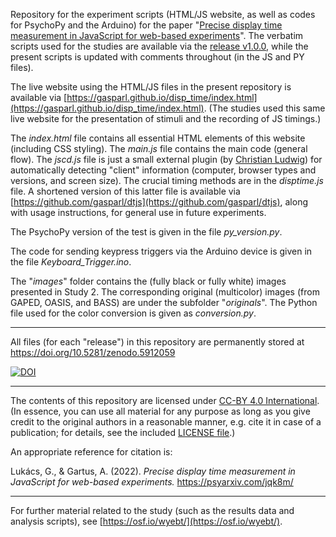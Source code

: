Repository for the experiment scripts (HTML/JS website, as well as codes for PsychoPy and the Arduino) for the paper "[Precise display time measurement in JavaScript for web-based experiments](https://psyarxiv.com/jqk8m/)". The verbatim scripts used for the studies are available via the [release v1.0.0](https://github.com/gasparl/disp_time/releases/tag/v1.0.0), while the present scripts is updated with comments throughout (in the JS and PY files).

The live website using the HTML/JS files in the present repository is available via [https://gasparl.github.io/disp_time/index.html](https://gasparl.github.io/disp_time/index.html). (The studies used this same live website for the presentation of stimuli and the recording of JS timings.)

The _index.html_ file contains all essential HTML elements of this website (including CSS styling). The _main.js_ file contains the main code (general flow). The _jscd.js_ file is just a small external plugin (by [Christian Ludwig](https://github.com/gasparl/disp_time/blob/main/jscd.js)) for automatically detecting "client" information (computer, browser types and versions, and screen size). The crucial timing methods are in the _disptime.js_ file. A shortened version of this latter file is available via [https://github.com/gasparl/dtjs](https://github.com/gasparl/dtjs), along with usage instructions, for general use in future experiments.

The PsychoPy version of the test is given in the file _py_version.py_.

The code for sending keypress triggers via the Arduino device is given in the file _Keyboard_Trigger.ino_.

The "_images_" folder contains the (fully black or fully white) images presented in Study 2. The corresponding original (multicolor) images (from GAPED, OASIS, and BASS) are under the subfolder "_originals_". The Python file used for the color conversion is given as _conversion.py_.

---

All files (for each "release") in this repository are permanently stored at https://doi.org/10.5281/zenodo.5912059

[![DOI](https://zenodo.org/badge/329712803.svg)](https://zenodo.org/badge/latestdoi/329712803)

---

The contents of this repository are licensed under [CC-BY 4.0 International](https://github.com/gasparl/disp_time/blob/master/LICENSE.md).(In essence, you can use all material for any purpose as long as you give credit to the original authors in a reasonable manner, e.g. cite it in case of a publication; for details, see the included [LICENSE file](https://github.com/gasparl/disp_time/blob/master/LICENSE.md).)

An appropriate reference for citation is:

Lukács, G., & Gartus, A. (2022). _Precise display time measurement in JavaScript for web-based experiments._ https://psyarxiv.com/jqk8m/

---

For further material related to the study (such as the results data and analysis scripts), see [https://osf.io/wyebt/](https://osf.io/wyebt/).
